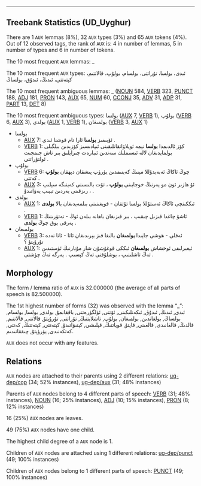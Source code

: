 

--------------------------------------------------------------------------------

## Treebank Statistics (UD_Uyghur)

There are 1 `AUX` lemmas (8%), 32 `AUX` types (3%) and 65 `AUX` tokens (4%).
Out of 12 observed tags, the rank of `AUX` is: 4 in number of lemmas, 5 in number of types and 6 in number of tokens.

The 10 most frequent `AUX` lemmas: _

The 10 most frequent `AUX` types:  ئىدى، بولسا، تۇراتتى، بولسام، بولۇپ، قالاتتىم، كېتەتتى، ئىدىڭ، ئىدۇق، بولساڭ

The 10 most frequent ambiguous lemmas: _ ([NOUN]() 584, [VERB]() 323, [PUNCT]() 188, [ADJ]() 181, [PRON]() 143, [AUX]() 65, [NUM]() 60, [CCONJ]() 35, [ADV]() 31, [ADP]() 31, [PART]() 13, [DET]() 8)

The 10 most frequent ambiguous types:  بولسا ([AUX]() 7, [VERB]() 1), بولۇپ ([VERB]() 6, [AUX]() 3), بولدى ([AUX]() 1, [VERB]() 1), بولمىغان ([VERB]() 3, [AUX]() 1)


* بولسا
  * [AUX]() 7: ئۆيىمىز <b>بولسا</b> ئارا تام قوشنا ئىدى .
  * [VERB]() 1: كۆز ئالدىمدا <b>بولسا</b> نېمە ئويلاۋاتقانلىقىنى ئىپادىسىز كۆزىدىن بىلگىلى بولمايدىغان لالە ئىسىملىك سەندىن ئىبارەت چىرايلىق بىر تاش جىمجىت ئولتۇراتتى .
* بولۇپ
  * [VERB]() 6: چوڭ ئاكاڭ ئەبەيدۇللا مېنىڭ كەينىمدىن يۈرۈپ پىشقان دېھقان <b>بولۇپ</b> كەتتى .
  * [AUX]() 3: ئۇ ھازىر ئون مو يەرنىڭ خوجايىنى <b>بولۇپ</b> ، تۆت بالىسىنى كەينىگە سېلىپ ، رىزقىنى يەردىن تېپىپ يەۋاتىدۇ .
* بولدى
  * [AUX]() 1: ئىككىنچى ئاكاڭ ئەستۇللا بولسا تۇتقان - قويغىنىنى بىلمەيدىغان بالا <b>بولدى</b> .
  * [VERB]() 1: ئاشۇ چاغدا قىزىل چىقىپ ، بىر قىزىغان باھانە بىلەن ئوڭ - تەتۈرىنىڭ پەرقى يوق چوڭ <b>بولدى</b> .
* بولمىغان
  * [VERB]() 3: ئەقلى - ھوشى جايىدا <b>بولمىغان</b> بالىغا قىز بېرىدىغان ئاتا - ئانا نەدە تۇرۇپتۇ ؟
  * [AUX]() 1: ئېغىرلىقى ئوخشاش <b>بولمىغان</b> ئىككى قوغۇشۇن شار مۇنارنىڭ ئۈستىدىن تەڭ تاشلىنىپ ، بوشلۇقنى تەڭ كېسىپ . يەرگە تەڭ چۈشتى .

## Morphology

The form / lemma ratio of `AUX` is 32.000000 (the average of all parts of speech is 82.500000).

The 1st highest number of forms (32) was observed with the lemma “_”: ئىدى, ئىدىڭ, ئىدۇق, ئىكەنلىكىنى, ئۆتتى, ئۈلگۈرەتتى, باققانمۇ, بولدى, بولسا, بولسام, بولساڭ, بولغاندىن, بولمىغان, بولۇپ, تاشلايتتىڭ, تۇراتتى, تۇرۇپتۇ, قالاتتى, قالاتتىم, قالدىڭ, قالغانىدى, قالغىنى, قاپتۇ, قوياتتىڭ, قېلىشى, كېتىۋاتىدۇ, كېتەتتى, كېتەتتىڭ, كەتتى, كەتكەنىدى, يۈرۈپتۇ, چىققانىدىم.

`AUX` does not occur with any features.


## Relations

`AUX` nodes are attached to their parents using 2 different relations: [ug-dep/cop]() (34; 52% instances), [ug-dep/aux]() (31; 48% instances)

Parents of `AUX` nodes belong to 4 different parts of speech: [VERB]() (31; 48% instances), [NOUN]() (16; 25% instances), [ADJ]() (10; 15% instances), [PRON]() (8; 12% instances)

16 (25%) `AUX` nodes are leaves.

49 (75%) `AUX` nodes have one child.

The highest child degree of a `AUX` node is 1.

Children of `AUX` nodes are attached using 1 different relations: [ug-dep/punct]() (49; 100% instances)

Children of `AUX` nodes belong to 1 different parts of speech: [PUNCT]() (49; 100% instances)

